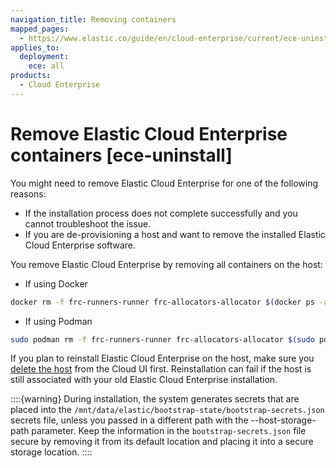 ```yaml
---
navigation_title: Removing containers
mapped_pages:
  - https://www.elastic.co/guide/en/cloud-enterprise/current/ece-uninstall.html
applies_to:
  deployment:
    ece: all
products:
  - Cloud Enterprise
---
```


# Remove Elastic Cloud Enterprise containers  [ece-uninstall]

You might need to remove Elastic Cloud Enterprise for one of the following reasons:

* If the installation process does not complete successfully and you cannot troubleshoot the issue.
* If you are de-provisioning a host and want to remove the installed Elastic Cloud Enterprise software.

You remove Elastic Cloud Enterprise by removing all containers on the host:

* If using Docker


```sh
docker rm -f frc-runners-runner frc-allocators-allocator $(docker ps -a -q); sudo rm -rf /mnt/data/elastic/ && docker ps -a
```


* If using Podman

```sh
sudo podman rm -f frc-runners-runner frc-allocators-allocator $(sudo podman ps -a -q); sudo rm -rf /mnt/data/elastic && sudo podman ps -a
```


If you plan to reinstall Elastic Cloud Enterprise on the host, make sure you [delete the host](../../../deploy-manage/maintenance/ece/delete-ece-hosts.md) from the Cloud UI first. Reinstallation can fail if the host is still associated with your old Elastic Cloud Enterprise installation.

::::{warning} 
During installation, the system generates secrets that are placed into the `/mnt/data/elastic/bootstrap-state/bootstrap-secrets.json` secrets file, unless you passed in a different path with the --host-storage-path parameter. Keep the information in the `bootstrap-secrets.json` file secure by removing it from its default location and placing it into a secure storage location.
::::


